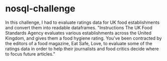 # nosql-challenge
In this challenge, I had to evaluate ratings data for UK food establishments and convert them into readable dataframes.
"Instructions
The UK Food Standards Agency evaluates various establishments across the United Kingdom, and gives them a food hygiene rating. 
You've been contracted by the editors of a food magazine, Eat Safe, Love, 
to evaluate some of the ratings data in order to help their journalists and food critics decide where to focus future articles."
